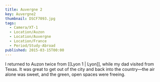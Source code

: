 ```yaml
---
title: Auvergne 2
key: Auvergne2
thumbnail: DSCF7093.jpg
tags:
  - Camera/XT-1
  - Location/Auzon
  - Location/Auvergne
  - Location/France
  - Period/Study-Abroad
published: 2015-03-15T00:00
---
```

I returned to Auzon twice from [[Lyon 1 | Lyon]], while my dad visited from Texas. It was great to get out of the city and back into the country—the air alone was sweet, and the green, open spaces were freeing.
